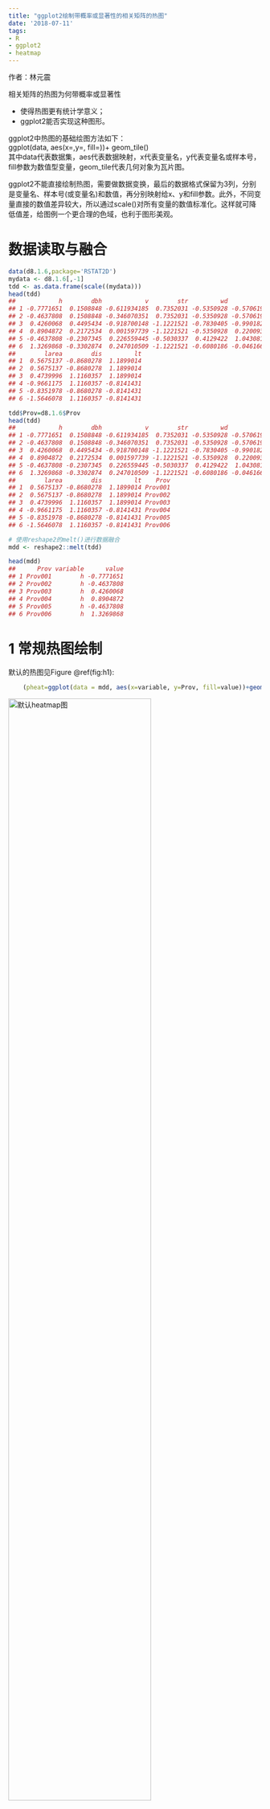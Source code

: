 ```yaml
---
title: "ggplot2绘制带概率或显著性的相关矩阵的热图"
date: '2018-07-11'
tags:
- R
- ggplot2
- heatmap
---
```


作者：林元震

相关矩阵的热图为何带概率或显著性

-   使得热图更有统计学意义；
-   ggplot2能否实现这种图形。

<!--more-->
ggplot2中热图的基础绘图方法如下：  
ggplot(data, aes(x=,y=, fill=))+ geom\_tile()  
其中data代表数据集，aes代表数据映射，x代表变量名，y代表变量名或样本号，fill参数为数值型变量，geom\_tile代表几何对象为瓦片图。

ggplot2不能直接绘制热图，需要做数据变换，最后的数据格式保留为3列，分别是变量名、样本号(或变量名)和数值，再分别映射给x、y和fill参数。此外，不同变量直接的数值差异较大，所以通过scale()对所有变量的数值标准化。这样就可降低值差，给图例一个更合理的色域，也利于图形美观。

数据读取与融合
==============
``` R
data(d8.1.6,package='RSTAT2D')
mydata <- d8.1.6[,-1]
tdd <- as.data.frame(scale((mydata)))
head(tdd)
##            h        dbh            v        str         wd          tw
## 1 -0.7771651  0.1508848 -0.611934185  0.7352031 -0.5350928 -0.57061982
## 2 -0.4637808  0.1508848 -0.346070351  0.7352031 -0.5350928 -0.57061982
## 3  0.4260068  0.4495434 -0.918700148 -1.1221521 -0.7830405 -0.99018209
## 4  0.8904872  0.2172534  0.001597739 -1.1221521 -0.5350928  0.22009369
## 5 -0.4637808 -0.2307345  0.226559445 -0.5030337  0.4129422  1.04308123
## 6  1.3269868 -0.3302874  0.247010509 -1.1221521 -0.6080186 -0.04616698
##        larea        dis         lt
## 1  0.5675137 -0.8680278  1.1899014
## 2  0.5675137 -0.8680278  1.1899014
## 3  0.4739996  1.1160357  1.1899014
## 4 -0.9661175  1.1160357 -0.8141431
## 5 -0.8351978 -0.8680278 -0.8141431
## 6 -1.5646078  1.1160357 -0.8141431

tdd$Prov=d8.1.6$Prov
head(tdd)
##            h        dbh            v        str         wd          tw
## 1 -0.7771651  0.1508848 -0.611934185  0.7352031 -0.5350928 -0.57061982
## 2 -0.4637808  0.1508848 -0.346070351  0.7352031 -0.5350928 -0.57061982
## 3  0.4260068  0.4495434 -0.918700148 -1.1221521 -0.7830405 -0.99018209
## 4  0.8904872  0.2172534  0.001597739 -1.1221521 -0.5350928  0.22009369
## 5 -0.4637808 -0.2307345  0.226559445 -0.5030337  0.4129422  1.04308123
## 6  1.3269868 -0.3302874  0.247010509 -1.1221521 -0.6080186 -0.04616698
##        larea        dis         lt    Prov
## 1  0.5675137 -0.8680278  1.1899014 Prov001
## 2  0.5675137 -0.8680278  1.1899014 Prov002
## 3  0.4739996  1.1160357  1.1899014 Prov003
## 4 -0.9661175  1.1160357 -0.8141431 Prov004
## 5 -0.8351978 -0.8680278 -0.8141431 Prov005
## 6 -1.5646078  1.1160357 -0.8141431 Prov006

# 使用reshape2的melt()进行数据融合
mdd <- reshape2::melt(tdd)

head(mdd)
##      Prov variable      value
## 1 Prov001        h -0.7771651
## 2 Prov002        h -0.4637808
## 3 Prov003        h  0.4260068
## 4 Prov004        h  0.8904872
## 5 Prov005        h -0.4637808
## 6 Prov006        h  1.3269868
``` 
1 常规热图绘制
==============

默认的热图见Figure @ref(fig:h1):
``` R
    (pheat=ggplot(data = mdd, aes(x=variable, y=Prov, fill=value))+geom_tile())
``` 
<img src="img/heatmap1-for-correlation-p-value-in-ggplot2_files/figure-html/h1-1.png" alt="默认heatmap图" width="75%" />
<p class="caption">
默认heatmap图
</p>

由于采用默认的填充色，色差较小，热图效果不好，这时可设置渐变色来加以调整。
``` R
    pheat+ scale_fill_gradientn(colours = terrain.colors(20))
``` 
<img src="img/heatmap1-for-correlation-p-value-in-ggplot2_files/figure-html/h2-1.png" alt="heatmap图-修改色差" width="75%" />
<p class="caption">
heatmap图-修改色差
</p>

2 常规相关图绘制
================

ggplot2中相关图的绘图方法如下：  
ggplot(data, aes(x=,y=, fill=))+ geom\_tile()  
其中data代表数据集，aes代表数据映射，x代表变量名，y代表变量名，fill参数为数值型变量，geom\_tile代表几何对象为瓦片图。

``` R
    mcor <- round(cor(mydata),2)

    cormat <- melt(mcor)

    (pcorr=ggplot(data = cormat, aes(x=Var1, y=Var2, fill=value)) + 
      geom_tile()+scale_fill_gradient2(low="darkred", high="darkgreen"))
``` 
<img src="img/heatmap1-for-correlation-p-value-in-ggplot2_files/figure-html/h3-1.png" alt="默认相关图" width="75%" />
<p class="caption">
默认相关图
</p>

从生成的相关图看出，相关值正负排列比较混乱，因此可以对相关矩阵进行重排序(自定义函数)，然后再绘制相关图。
``` R
    reorder_cormat <- function(cormat){
      dd <- as.dist((1-cormat)/2)
      hc <- hclust(dd)
      cormat <-cormat[hc$order, hc$order]
    }
    mcor1=reorder_cormat(mcor)
    cormat1 <- melt(mcor1)

    pcorr %+% cormat1
``` 
<img src="img/heatmap1-for-correlation-p-value-in-ggplot2_files/figure-html/h4-1.png" alt="相关图-聚类排序" width="75%" />
<p class="caption">
相关图-聚类排序
</p>

3 将热图与相关图合在一起
========================

ggplot2不能直接绘制热图与相关图的结合图，这时，可以自行编程heatmap1()来实现。具体代码见本文的最后。
``` R
    heatmap1(mydata,type='data',Sig=FALSE,Nbreaks = 8)
``` 
<img src="img/heatmap1-for-correlation-p-value-in-ggplot2_files/figure-html/h5-1.png" alt="heatmap相关图" width="75%" />
<p class="caption">
heatmap相关图
</p>

注：Nbreaks控制图例的显示数量。

将p值和显著性添加到图形中。
``` R
    heatmap1(mydata,type='data',Sig=TRUE,Nbreaks = 8)
``` 
<img src="img/heatmap1-for-correlation-p-value-in-ggplot2_files/figure-html/h6-1.png" alt="heatmap相关图-p值和显著性" width="75%" />
<p class="caption">
heatmap相关图-p值和显著性
</p>

现在对相关矩阵进行聚类排序。
``` R
    heatmap1(mydata,type='data',Sig=TRUE,order=TRUE,Nbreaks = 6)
``` 
<img src="img/heatmap1-for-correlation-p-value-in-ggplot2_files/figure-html/h7-1.png" alt="heatmap相关图-p值和显著性-聚类排序" width="75%" />
<p class="caption">
heatmap相关图-p值和显著性-聚类排序
</p>

事实上，除了数据集和相关矩阵，heatmap1()函数可以绘制任意矩阵和代标签的另一个矩阵，下述举一个简单的例子，当然读者应当明白下述例子没有什么科学意义。
``` R
    set.seed(2018)
    # 生成11×11的随机值矩阵label
    label<-matrix(runif(121),nrow=11)
    label<-round(label,2)

    heatmap1(label)
``` 
<img src="img/heatmap1-for-correlation-p-value-in-ggplot2_files/figure-html/h8-1.png" alt="heatmap1随意矩阵图" width="75%" />
<p class="caption">
heatmap1随意矩阵图
</p>
``` R
    # 两个矩阵的粘贴
    matrix.ps<-function(a,b){
      # matrix a and b should have the same dim
      N=nrow(a)#=nrow(b)
      a=round(a,2) # matrix a must be numeric
                   # matrix b should be character
      c=matrix(0,nrow=N,ncol=N)
      for(i in 1:N){
        for(j in 1:N) c[i,j]=paste(a[i,j],b[i,j],sep='\n ')
      }
      return(c)
    }

    sig<-c('*','','.','**','***')
    b<-matrix(sig,nrow=11,ncol=11)

    # 生成标签矩阵
    label2<-matrix.ps(label,b)
    heatmap1(label,type='matrix',df.label=label2,
            gtitle='corr',Nbreaks = 8)
``` 
<img src="img/heatmap1-for-correlation-p-value-in-ggplot2_files/figure-html/h9-1.png" alt="heatmap1随意矩阵图及其标签矩阵" width="75%" />
<p class="caption">
heatmap1随意矩阵图及其标签矩阵
</p>

当然，也可以对之前的示例mydata上添加随意的标签矩阵，而不是p值和显著性。
``` R
    # 生成9×9的随意标签矩阵
    label3=label2[1:9,1:9]
    heatmap1(mydata,type='data',df.label=label3,Nbreaks = 6)
``` 
<img src="img/heatmap1-for-correlation-p-value-in-ggplot2_files/figure-html/h10-1.png" alt="heatmap相关图-任意标签" width="75%" />
<p class="caption">
heatmap相关图-任意标签
</p>

通过上述示例可知，ggplot2包确实功能很强大，我自编的函数heatmap1()可以用于绘制遗传评估方面生成的遗传相关矩阵及其显著性，下回找个时间演示一下。

heatmap1()的具体代码如下：
``` R
    #' Create a Heatmap
    #' 
    #' Function creates a correlation heatmap using ggplot2 given a data.frame
    #' 
    #' @param df A data.frame or matrix containing only numeric data.
    #' @param type Identify df to be 'matrix'(default) or 'data'.
    #' @param df.label A matrix for heatmap labels.
    #' @param gtitle guide or legend title.
    #' @param Nbreaks A number controls legend breaks.
    #' @param Sig Logical, if TRUE put pvalue and sig level for heatmap labels. 
    #' @param data.only Logical, if TRUE returns correlation and pvalue.

    heatmap1 <- 
      function(df,type='matrix', df.label=NULL,gtitle=NULL,
               Nbreaks=NULL,Sig= FALSE,order=FALSE,
               data.only = FALSE) {  
        require(ggplot2) # ggplot2
        require(reshape2) # melt data
        require(agricolae) # count corr and p.value
        
        reorder_cormat <- function(cormat){
          dd <- as.dist((1-cormat)/2)
          hc <- hclust(dd)
          cormat <-cormat[hc$order, hc$order]
        }
        
        if(is.null(gtitle)) gtitle<-'legend'
        
        if(type=='data') {
          #dNN=nrow(df)
          df.cor.p<-correlation(df)
          df1<-df.cor.p$correlation
          df1.p<-df.cor.p$pvalue#-diag(dNN)
          
          if(order==TRUE){
            df1<-reorder_cormat(df1)
            nm1<-rownames(df1)
            df1.p<-df1.p[nm1,nm1]
          }
        }
        
        if(type=='matrix') df1<-df
        
        if(type=='corr.matrix') {
          df1<-df
          if(order==TRUE){
            df1<-reorder_cormat(df)
            nm1<-rownames(df1)
            if(!is.null(df.label)) df.label<-df.label[nm1,nm1]
          }
        }
        
        test <- melt(df1)
        
        if(type=='data'){
          test$p.value<-round(melt(df1.p)$value,2)
          ra<-abs(test$p.value)
          
          NN<-nrow(test)
          prefix<-rep('',NN)
          for(i in 1:NN){
            if(ra[i]<=0.1)    prefix[i] <- '.'
            if(ra[i]<=0.05)   prefix[i] <- '*'
            if(ra[i]<=0.01)   prefix[i] <- '**'
            if(ra[i]<=0.001)  prefix[i] <- '***'
          }
          ra1<-paste(test$p.value,prefix,sep='\n')
          test$rp<-ra1
        }
        
        if(is.null(df.label)) {
          if(Sig==FALSE) test.label=round(test$value,2)
          else test.label<-test$rp
        } 
        if(!is.null(df.label)) {test1<-melt(df.label)
        if(is.numeric(test1$value)) test.label<-round(test1$value,2)
        else test.label<-test1$value
        }
        
        p1<-ggplot(test,aes(x=Var1,y=Var2,fill=value,label=test.label))+ 
          geom_tile() + 
          geom_text() +
          labs(x="",y="",fill=gtitle)
        
        if(is.null(Nbreaks)) p1<-p1+scale_fill_distiller(palette="Spectral",
                                                         trans = "reverse",
                                                         guide = "legend")
        
        if(!is.null(Nbreaks)) { 
          bv<-unique(test$value)
          bv<-bv[order(bv)]
          Nbv<-length(bv)
          nn<-seq(2,Nbv-1,by=Nbreaks)
          bv1<-bv[c(1,nn,Nbv)]
          bv2<-rev(bv1)
          
          p1<-p1+scale_fill_distiller(palette = "Spectral", 
                                      trans = "reverse",
                                      breaks = bv1,
                                      guide = "legend")
        }
        
        
        if(data.only) {
          return(test)
        }
        print(p1)
      }
``` 

